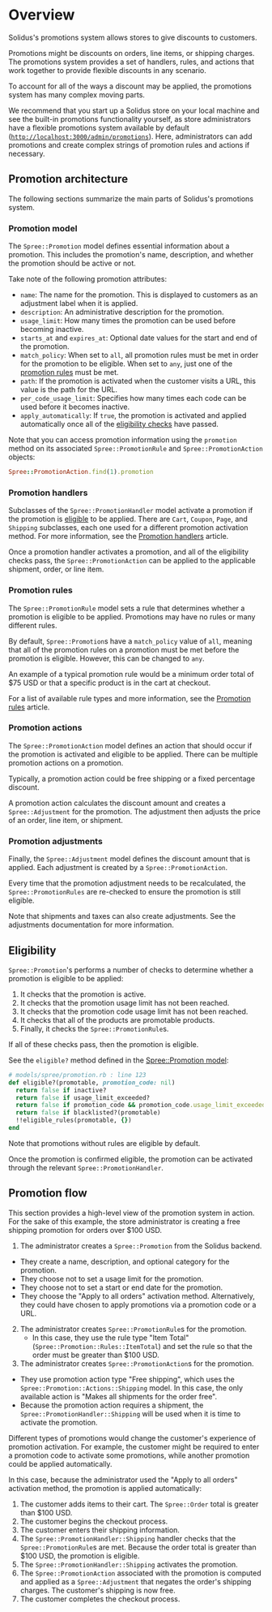 # Overview

Solidus's promotions system allows stores to give discounts to customers.

Promotions might be discounts on orders, line items, or shipping charges. The
promotions system provides a set of handlers, rules, and actions that work
together to provide flexible discounts in any scenario.

To account for all of the ways a discount may be applied, the promotions system
has many complex moving parts.

We recommend that you start up a Solidus store on your local machine and see the
built-in promotions functionality yourself, as store administrators have a
flexible promotions system available by default
([`http://localhost:3000/admin/promotions`][promotions-admin]). Here,
administrators can add promotions and create complex strings of promotion rules
and actions if necessary.

[promotions-admin]: http://localhost:3000/admin/promotions

## Promotion architecture

The following sections summarize the main parts of Solidus's promotions system.

<!-- TODO:
  Currently there is no documentation about `Spree::PromotionCode`s activating
  promotions using a URL.
-->

### Promotion model

The `Spree::Promotion` model defines essential information about a promotion.
This includes the promotion's name, description, and whether the promotion
should be active or not.

Take note of the following promotion attributes:

- `name`: The name for the promotion. This is displayed to customers as an
  adjustment label when it is applied.
- `description`: An administrative description for the promotion.
- `usage_limit`: How many times the promotion can be used before becoming
  inactive.
- `starts_at` and `expires_at`: Optional date values for the start and end of
  the promotion.
- `match_policy`: When set to `all`, all promotion rules must be met in order
  for the promotion to be eligible. When set to `any`, just one of the
  [promotion rules](#promotion-rules) must be met.
- `path`: If the promotion is activated when the customer visits a URL, this
  value is the path for the URL.
- `per_code_usage_limit`: Specifies how many times each code can be used before
  it becomes inactive.
- `apply_automatically`: If `true`, the promotion is activated and applied
  automatically once all of the [eligibility checks](#eligibility) have passed.

Note that you can access promotion information using the `promotion` method on
its associated `Spree::PromotionRule` and `Spree::PromotionAction` objects:

```ruby
Spree::PromotionAction.find(1).promotion
```

### Promotion handlers

Subclasses of the `Spree::PromotionHandler` model activate a promotion if the
promotion is [eligible](#eligibility) to be applied. There are `Cart`, `Coupon`,
`Page`, and `Shipping` subclasses, each one used for a different promotion
activation method. For more information, see the [Promotion
handlers][promotion-handlers] article.

Once a promotion handler activates a promotion, and all of the eligibility
checks pass, the `Spree::PromotionAction` can be applied to the applicable
shipment, order, or line item.

[promotion-handlers]: promotion-handlers.md

### Promotion rules

The `Spree::PromotionRule` model sets a rule that determines whether a promotion
is eligible to be applied. Promotions may have no rules or many different rules.

By default, `Spree::Promotion`s have a `match_policy` value of `all`, meaning
that all of the promotion rules on a promotion must be met before the promotion
is eligible. However, this can be changed to `any`.

An example of a typical promotion rule would be a minimum order total of $75
USD or that a specific product is in the cart at checkout.

For a list of available rule types and more information, see the
[Promotion rules][promotion-rules] article.

[promotion-rules]: promotion-rules.md

### Promotion actions

The `Spree::PromotionAction` model defines an action that should occur if the
promotion is activated and eligible to be applied. There can be multiple
promotion actions on a promotion.

Typically, a promotion action could be free shipping or a fixed percentage
discount.

A promotion action calculates the discount amount and creates a
`Spree::Adjustment` for the promotion. The adjustment then adjusts the price of
an order, line item, or shipment.

### Promotion adjustments

Finally, the `Spree::Adjustment` model defines the discount amount that is
applied. Each adjustment is created by a `Spree::PromotionAction`.

Every time that the promotion adjustment needs to be recalculated, the
`Spree::PromotionRules` are re-checked to ensure the promotion is still
eligible.

Note that shipments and taxes can also create adjustments. See the adjustments
documentation for more information.

<!-- TODO:
  Once merged, link to documentation about adjustments.
-->

## Eligibility

`Spree::Promotion`'s performs a number of checks to determine whether a
promotion is eligible to be applied:

1. It checks that the promotion is active.
2. It checks that the promotion usage limit has not been reached.
3. It checks that the  promotion code usage limit has not been reached.
4. It checks that all of the products are promotable products.
5. Finally, it checks the `Spree::PromotionRule`s.

If all of these checks pass, then the promotion is eligible.

See the `eligible?` method defined in the [Spree::Promotion
model][spree-promotion]:

```ruby
# models/spree/promotion.rb : line 123
def eligible?(promotable, promotion_code: nil)
  return false if inactive?
  return false if usage_limit_exceeded?
  return false if promotion_code && promotion_code.usage_limit_exceeded?
  return false if blacklisted?(promotable)
  !!eligible_rules(promotable, {})
end
```

Note that promotions without rules are eligible by default.

Once the promotion is confirmed eligible, the promotion can be activated through
the relevant `Spree::PromotionHandler`.

[spree-promotion]: https://github.com/solidusio/solidus/blob/master/core/app/models/spree/promotion.rb

## Promotion flow

This section provides a high-level view of the promotion system in action. For
the sake of this example, the store administrator is creating a free shipping
promotion for orders over $100 USD.

1. The administrator creates a `Spree::Promotion` from the Solidus backend.
  - They create a name, description, and optional category for the promotion.
  - They choose not to set a usage limit for the promotion.
  - They choose not to set a start or end date for the promotion.
  - They choose the "Apply to all orders" activation method. Alternatively, they
    could have chosen to apply promotions via a promotion code or a URL.
2. The administrator creates `Spree::PromotionRule`s for the promotion.
   - In this case, they use the rule type "Item Total"
     (`Spree::Promotion::Rules::ItemTotal`) and set the rule so that the
     order must be greater than $100 USD.
3. The administrator creates `Spree::PromotionAction`s for the promotion.
  - They use promotion action type "Free shipping", which uses the
    `Spree::Promotion::Actions::Shipping` model. In this case, the only
    available action is "Makes all shipments for the order free".
  - Because the promotion action requires a shipment, the
    `Spree::PromotionHandler::Shipping` will be used when it is time to activate
    the promotion.

Different types of promotions would change the customer's experience of
promotion activation. For example, the customer might be required to enter a
promotion code to activate some promotions, while another promotion could be
applied automatically.

In this case, because the administrator used the "Apply to all orders"
activation method, the promotion is applied automatically:

1. The customer adds items to their cart. The `Spree::Order` total is greater
   than $100 USD.
2. The customer begins the checkout process.
3. The customer enters their shipping information.
4. The `Spree::PromotionHandler::Shipping` handler checks that the
   `Spree::PromotionRule`s are met. Because the order total is
   greater than $100 USD, the promotion is eligible.
5. The `Spree::PromotionHandler::Shipping` activates the promotion.
6. The `Spree::PromotionAction` associated with the promotion is computed and
   applied as a `Spree::Adjustment` that negates the order's shipping charges.
   The customer's shipping is now free.
7. The customer completes the checkout process.
